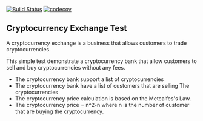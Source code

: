 [![Build Status](https://img.shields.io/travis/pwittchen/cryptocurrency-exchange.svg?style=flat)](https://travis-ci.org/gitnoob96/cryptocurrency-exchange)
[![codecov](https://img.shields.io/codecov/c/github/gitnoob96/cryptocurrency-exchange.svg?style=flat)](https://codecov.io/gh/gitnoob96/cryptocurrency-exchange/branch/master)

Cryptocurrency Exchange Test
-----

A cryptocurrency exchange is a business that allows customers to trade cryptocurrencies.

This simple test demonstrate a cryptocurrency bank that allow customers to sell and buy cryptocurrencies without any fees.

- The cryptocurrency bank support a list of cryptocurrencies
- The cryptocurrency bank have a list of customers that are selling The cryptocurrencies
- The cryptocurrency price calculation is based on the Metcalfes's Law.
- The cryptocurrency price = n^2-n where n is the number of customer that are buying the cryptocurrency.

